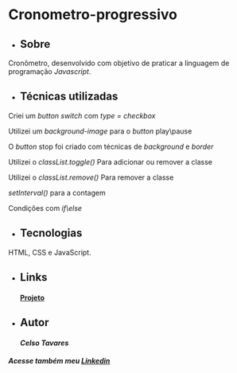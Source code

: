 # Cronometro-progressivo
* ## Sobre
Cronômetro, desenvolvido com objetivo de praticar a linguagem de programação *Javascript*.


* ## Técnicas utilizadas
Criei um *button switch* com *type = checkbox* 

Utilizei um *background-image* para o *button* play\pause

O *button* stop foi criado com técnicas de *background* e *border* 

Utilizei o *classList.toggle()* Para adicionar ou remover a classe

Utilizei o *classList.remove()* Para remover a classe

*setInterval()* para a contagem 

Condições com *if\else*

* ## Tecnologias 
HTML, CSS e JavaScript.
* ## Links
    #### [Projeto](https://celsotavares.github.io/Cronometro-progressivo/)
* ## Autor
    #### *Celso Tavares*
   
#####                                           Acesse também meu [Linkedin](https://www.linkedin.com/in/celsotavaresjunior/)
